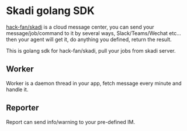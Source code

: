 # Skadi golang SDK
[hack-fan/skadi](https://github.com/hack-fan/skadi) is a cloud message center,
you can send your message/job/command to it by several ways, Slack/Teams/Wechat etc...
then your agent will get it, do anything you defined, return the result.

This is golang sdk for hack-fan/skadi, pull your jobs from skadi server.

## Worker
Worker is a daemon thread in your app, fetch message every minute and handle it.

## Reporter
Report can send info/warning to your pre-defined IM.
